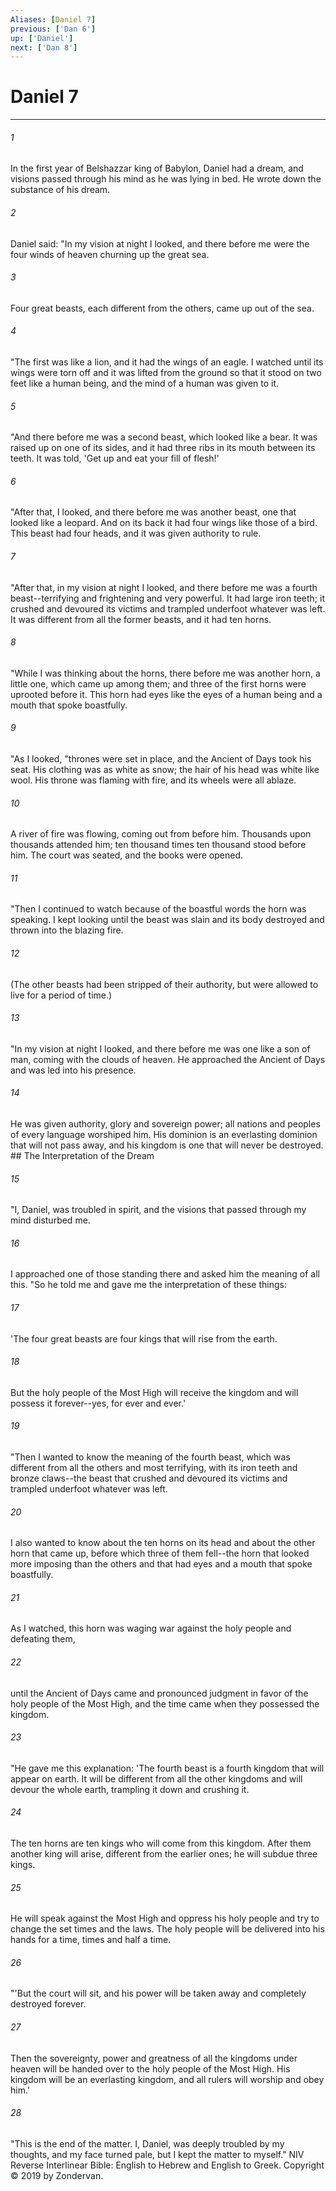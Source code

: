 ```yaml
---
Aliases: [Daniel 7]
previous: ['Dan 6']
up: ['Daniel']
next: ['Dan 8']
---
```

# Daniel 7

***


###### 1 
In the first year of Belshazzar king of Babylon, Daniel had a dream, and visions passed through his mind as he was lying in bed. He wrote down the substance of his dream. 

###### 2 
Daniel said: "In my vision at night I looked, and there before me were the four winds of heaven churning up the great sea. 

###### 3 
Four great beasts, each different from the others, came up out of the sea. 

###### 4 
"The first was like a lion, and it had the wings of an eagle. I watched until its wings were torn off and it was lifted from the ground so that it stood on two feet like a human being, and the mind of a human was given to it. 

###### 5 
"And there before me was a second beast, which looked like a bear. It was raised up on one of its sides, and it had three ribs in its mouth between its teeth. It was told, 'Get up and eat your fill of flesh!' 

###### 6 
"After that, I looked, and there before me was another beast, one that looked like a leopard. And on its back it had four wings like those of a bird. This beast had four heads, and it was given authority to rule. 

###### 7 
"After that, in my vision at night I looked, and there before me was a fourth beast--terrifying and frightening and very powerful. It had large iron teeth; it crushed and devoured its victims and trampled underfoot whatever was left. It was different from all the former beasts, and it had ten horns. 

###### 8 
"While I was thinking about the horns, there before me was another horn, a little one, which came up among them; and three of the first horns were uprooted before it. This horn had eyes like the eyes of a human being and a mouth that spoke boastfully. 

###### 9 
"As I looked, "thrones were set in place, and the Ancient of Days took his seat. His clothing was as white as snow; the hair of his head was white like wool. His throne was flaming with fire, and its wheels were all ablaze. 

###### 10 
A river of fire was flowing, coming out from before him. Thousands upon thousands attended him; ten thousand times ten thousand stood before him. The court was seated, and the books were opened. 

###### 11 
"Then I continued to watch because of the boastful words the horn was speaking. I kept looking until the beast was slain and its body destroyed and thrown into the blazing fire. 

###### 12 
(The other beasts had been stripped of their authority, but were allowed to live for a period of time.) 

###### 13 
"In my vision at night I looked, and there before me was one like a son of man, coming with the clouds of heaven. He approached the Ancient of Days and was led into his presence. 

###### 14 
He was given authority, glory and sovereign power; all nations and peoples of every language worshiped him. His dominion is an everlasting dominion that will not pass away, and his kingdom is one that will never be destroyed. ## The Interpretation of the Dream 

###### 15 
"I, Daniel, was troubled in spirit, and the visions that passed through my mind disturbed me. 

###### 16 
I approached one of those standing there and asked him the meaning of all this. "So he told me and gave me the interpretation of these things: 

###### 17 
'The four great beasts are four kings that will rise from the earth. 

###### 18 
But the holy people of the Most High will receive the kingdom and will possess it forever--yes, for ever and ever.' 

###### 19 
"Then I wanted to know the meaning of the fourth beast, which was different from all the others and most terrifying, with its iron teeth and bronze claws--the beast that crushed and devoured its victims and trampled underfoot whatever was left. 

###### 20 
I also wanted to know about the ten horns on its head and about the other horn that came up, before which three of them fell--the horn that looked more imposing than the others and that had eyes and a mouth that spoke boastfully. 

###### 21 
As I watched, this horn was waging war against the holy people and defeating them, 

###### 22 
until the Ancient of Days came and pronounced judgment in favor of the holy people of the Most High, and the time came when they possessed the kingdom. 

###### 23 
"He gave me this explanation: 'The fourth beast is a fourth kingdom that will appear on earth. It will be different from all the other kingdoms and will devour the whole earth, trampling it down and crushing it. 

###### 24 
The ten horns are ten kings who will come from this kingdom. After them another king will arise, different from the earlier ones; he will subdue three kings. 

###### 25 
He will speak against the Most High and oppress his holy people and try to change the set times and the laws. The holy people will be delivered into his hands for a time, times and half a time. 

###### 26 
"'But the court will sit, and his power will be taken away and completely destroyed forever. 

###### 27 
Then the sovereignty, power and greatness of all the kingdoms under heaven will be handed over to the holy people of the Most High. His kingdom will be an everlasting kingdom, and all rulers will worship and obey him.' 

###### 28 
"This is the end of the matter. I, Daniel, was deeply troubled by my thoughts, and my face turned pale, but I kept the matter to myself." NIV Reverse Interlinear Bible: English to Hebrew and English to Greek. Copyright © 2019 by Zondervan.
